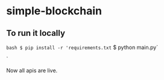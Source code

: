 # simple-blockchain

## To run it locally
`bash
  $ pip install -r 'requirements.txt`
  $ python main.py`
  
 `
 
 Now all apis are live.
